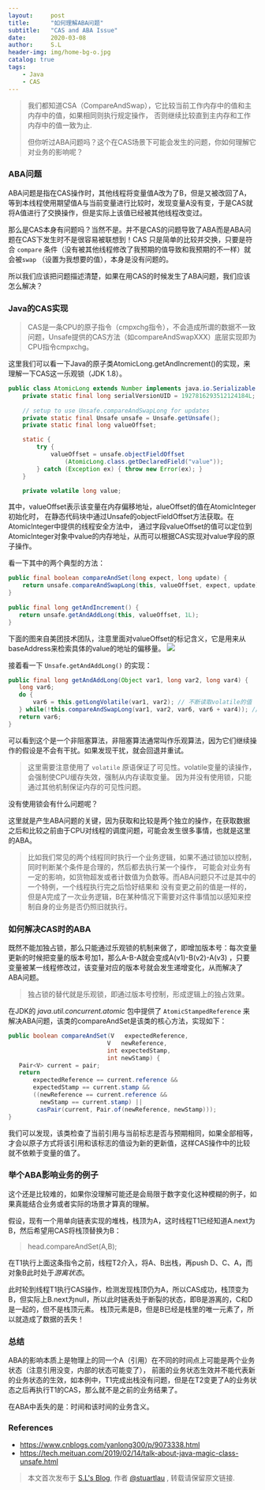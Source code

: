 ```yaml
---
layout:     post
title:      "如何理解ABA问题"
subtitle:   "CAS and ABA Issue"
date:       2020-03-08
author:     S.L
header-img: img/home-bg-o.jpg
catalog: true
tags:
    - Java
    - CAS
---
```

    
> 我们都知道CSA（CompareAndSwap），它比较当前工作内存中的值和主内存中的值，如果相同则执行规定操作，
否则继续比较直到主内存和工作内存中的值一致为止.
> 
> 但你听过ABA问题吗？这个在CAS场景下可能会发生的问题，你如何理解它对业务的影响呢？

### ABA问题
ABA问题是指在CAS操作时，其他线程将变量值A改为了B，但是又被改回了A，等到本线程使用期望值A与当前变量进行比较时，发现变量A没有变，于是CAS就将A值进行了交换操作，但是实际上该值已经被其他线程改变过。

那么是CAS本身有问题吗？当然不是。并不是CAS的问题导致了ABA而是ABA问题在CAS下发生时不是很容易被联想到！CAS
只是简单的比较并交换，只要是符合 `compare` 条件（没有被其他线程修改了我预期的值导致和我预期的不一样）就会被`swap` （设置为我想要的值），本身是没有问题的。

所以我们应该把问题描述清楚，如果在用CAS的时候发生了ABA问题，我们应该怎么解决？

### Java的CAS实现
> CAS是一条CPU的原子指令（cmpxchg指令），不会造成所谓的数据不一致问题，Unsafe提供的CAS方法（如compareAndSwapXXX）底层实现即为CPU指令cmpxchg。

这里我们可以看一下Java的原子类AtomicLong.getAndIncrement()的实现，来理解一下CAS这一乐观锁（JDK 1.8）。

```java
public class AtomicLong extends Number implements java.io.Serializable {
    private static final long serialVersionUID = 1927816293512124184L;
   
    // setup to use Unsafe.compareAndSwapLong for updates
    private static final Unsafe unsafe = Unsafe.getUnsafe();
    private static final long valueOffset;

    static {
        try {
            valueOffset = unsafe.objectFieldOffset
                (AtomicLong.class.getDeclaredField("value"));
        } catch (Exception ex) { throw new Error(ex); }
    }

    private volatile long value;
```
其中，valueOffset表示该变量在内存偏移地址，alueOffset的值在AtomicInteger初始化时，
在静态代码块中通过Unsafe的objectFieldOffset方法获取。在AtomicInteger中提供的线程安全方法中，
通过字段valueOffset的值可以定位到AtomicInteger对象中value的内存地址，从而可以根据CAS实现对value字段的原子操作。

看一下其中的两个典型的方法：
```java
public final boolean compareAndSet(long expect, long update) {
    return unsafe.compareAndSwapLong(this, valueOffset, expect, update);
}
    
public final long getAndIncrement() {
   return unsafe.getAndAddLong(this, valueOffset, 1L);
}
```
下面的图来自美团技术团队，注意里面对valueOffset的标记含义，它是用来从baseAddress来检索具体的value的地址的偏移量。
![](https://p0.meituan.net/travelcube/6e8b1fe5d5993d17a4c5b69bb72ac51d89826.png)

接着看一下 `Unsafe.getAndAddLong()` 的实现：

```java
public final long getAndAddLong(Object var1, long var2, long var4) {
   long var6;
   do {
       var6 = this.getLongVolatile(var1, var2); // 不断读取volatile的值
   } while(!this.compareAndSwapLong(var1, var2, var6, var6 + var4)); // 不断循环直到满足条件
   return var6;
}
```
可以看到这个是一个非阻塞算法，非阻塞算法通常叫作乐观算法，因为它们继续操作的假设是不会有干扰。如果发现干扰，就会回退并重试。

> 这里需要注意使用了 `volatile` 原语保证了可见性。volatile变量的读操作，会强制使CPU缓存失效，强制从内存读取变量。
因为并没有使用锁，只能通过其他机制保证内存的可见性问题。

没有使用锁会有什么问题呢？

这里就是产生ABA问题的关键，因为获取和比较是两个独立的操作，在获取数据之后和比较之前由于CPU对线程的调度问题，可能会发生很多事情，也就是这里的ABA。

> 比如我们常见的两个线程同时执行一个业务逻辑，如果不通过锁加以控制，同时判断某个条件是合理的，然后都去执行某一个操作，
可能会对业务有一定的影响，如货物超发或者计数值为负数等。而ABA问题只不过是其中的一个特例，一个线程执行完之后恰好结果和
没有变更之前的值是一样的，但是A完成了一次业务逻辑，B在某种情况下需要对这件事情加以感知来控制自身的业务是否仍照旧就执行。

### 如何解决CAS时的ABA
既然不能加独占锁，那么只能通过乐观锁的机制来做了，即增加版本号：每次变量更新的时候把变量的版本号加1，那么A-B-A就会变成A(v1)-B(v2)-A(v3)
，只要变量被某一线程修改过，该变量对应的版本号就会发生递增变化，从而解决了ABA问题。

> 独占锁的替代就是乐观锁，即通过版本号控制，形成逻辑上的独占效果。

在JDK的 *java.util.concurrent.atomic* 
包中提供了 `AtomicStampedReference` 来解决ABA问题，该类的compareAndSet是该类的核心方法，实现如下：
```java
public boolean compareAndSet(V   expectedReference,
                            V   newReference,
                            int expectedStamp,
                            int newStamp) {
   Pair<V> current = pair;
   return
       expectedReference == current.reference &&
       expectedStamp == current.stamp &&
       ((newReference == current.reference &&
         newStamp == current.stamp) ||
        casPair(current, Pair.of(newReference, newStamp)));
}
```

我们可以发现，该类检查了当前引用与当前标志是否与预期相同，如果全部相等，才会以原子方式将该引用和该标志的值设为新的更新值，这样CAS操作中的比较就不依赖于变量的值了。

### 举个ABA影响业务的例子
这个还是比较难的，如果你没理解可能还是会局限于数字变化这种模糊的例子，如果真能结合业务或者实际的场景才算真的理解。

假设，现有一个用单向链表实现的堆栈，栈顶为A，这时线程T1已经知道A.next为B，然后希望用CAS将栈顶替换为B：
> head.compareAndSet(A,B);
  
在T1执行上面这条指令之前，线程T2介入，将A、B出栈，再push D、C、A，而对象B此时处于*游离状态*。

此时轮到线程T1执行CAS操作，检测发现栈顶仍为A，所以CAS成功，栈顶变为B，但实际上B.next为null，所以此时链表处于断裂的状态，即B是游离的，C和D是一起的，但不是栈顶元素。
栈顶元素是B，但是B已经是栈里的唯一元素了，所以就造成了数据的丢失！

### 总结
ABA的影响本质上是物理上的同一个A（引用）在不同的时间点上可能是两个业务状态（注意引用没变，内部的状态可能变了），
前面的业务状态生效并不能代表新的业务状态的生效，如本例中，T1完成出栈没有问题，但是在T2变更了A的业务状态之后再执行T1的CAS，那么就不是之前的业务结果了。

在ABA中丢失的是：时间和该时间的业务含义。

### References
- https://www.cnblogs.com/yanlong300/p/9073338.html
- https://tech.meituan.com/2019/02/14/talk-about-java-magic-class-unsafe.html

> 本文首次发布于 [S.L's Blog](http://elsef.com), 作者 [@stuartlau](http://github.com/stuartlau) ,
转载请保留原文链接.
